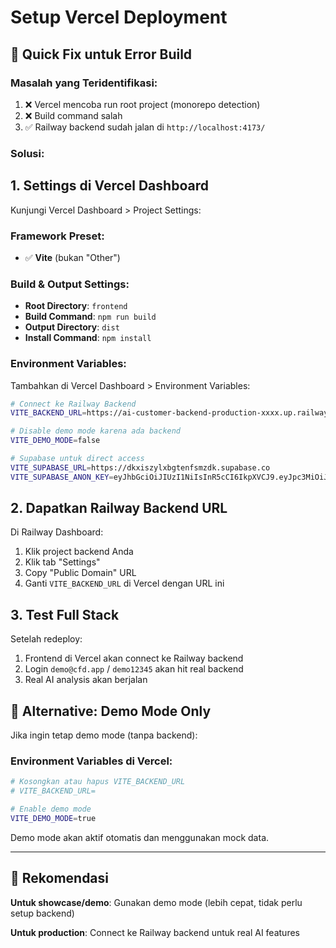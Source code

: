 # Setup Vercel Deployment

## 🚀 Quick Fix untuk Error Build

### Masalah yang Teridentifikasi:
1. ❌ Vercel mencoba run root project (monorepo detection)
2. ❌ Build command salah
3. ✅ Railway backend sudah jalan di `http://localhost:4173/`

### Solusi:

## 1. Settings di Vercel Dashboard

Kunjungi Vercel Dashboard > Project Settings:

### Framework Preset:
- ✅ **Vite** (bukan "Other")

### Build & Output Settings:
- **Root Directory**: `frontend`
- **Build Command**: `npm run build` 
- **Output Directory**: `dist`
- **Install Command**: `npm install`

### Environment Variables:
Tambahkan di Vercel Dashboard > Environment Variables:

```bash
# Connect ke Railway Backend
VITE_BACKEND_URL=https://ai-customer-backend-production-xxxx.up.railway.app

# Disable demo mode karena ada backend
VITE_DEMO_MODE=false

# Supabase untuk direct access
VITE_SUPABASE_URL=https://dkxiszylxbgtenfsmzdk.supabase.co
VITE_SUPABASE_ANON_KEY=eyJhbGciOiJIUzI1NiIsInR5cCI6IkpXVCJ9.eyJpc3MiOiJzdXBhYmFzZSIsInJlZiI6ImRreGlzenlseGJndGVuZnNtemRrIiwicm9sZSI6ImFub24iLCJpYXQiOjE3NTUzNjE4MjQsImV4cCI6MjA3MDkzNzgyNH0.40_PFjb_rIdEUbbJPKnG6OX3N3cm6k5UWEwSnkmQQbc
```

## 2. Dapatkan Railway Backend URL

Di Railway Dashboard:
1. Klik project backend Anda
2. Klik tab "Settings" 
3. Copy "Public Domain" URL
4. Ganti `VITE_BACKEND_URL` di Vercel dengan URL ini

## 3. Test Full Stack

Setelah redeploy:
1. Frontend di Vercel akan connect ke Railway backend
2. Login `demo@cfd.app` / `demo12345` akan hit real backend
3. Real AI analysis akan berjalan

## 🔧 Alternative: Demo Mode Only

Jika ingin tetap demo mode (tanpa backend):

### Environment Variables di Vercel:
```bash
# Kosongkan atau hapus VITE_BACKEND_URL
# VITE_BACKEND_URL=

# Enable demo mode
VITE_DEMO_MODE=true
```

Demo mode akan aktif otomatis dan menggunakan mock data.

---

## 🎯 Rekomendasi

**Untuk showcase/demo**: Gunakan demo mode (lebih cepat, tidak perlu setup backend)

**Untuk production**: Connect ke Railway backend untuk real AI features
